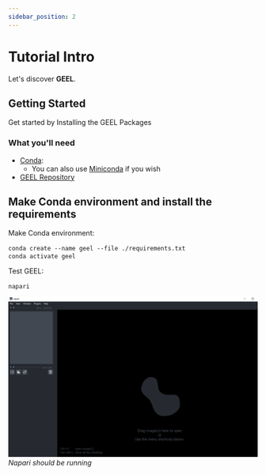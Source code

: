 ```yaml
---
sidebar_position: 2
---
```


# Tutorial Intro

Let's discover **GEEL**.

## Getting Started

Get started by Installing the GEEL Packages

### What you'll need

- [Conda](https://docs.anaconda.com/anaconda/install/index.html):
  - You can also use [Miniconda](https://docs.conda.io/projects/conda/en/latest/user-guide/install/index.html) if you wish
- [GEEL Repository](https://github.com/byungheon-jeong/google-eartheingine-labeler)

## Make Conda environment and install the requirements

Make Conda environment:

```
conda create --name geel --file ./requirements.txt
conda activate geel
```

Test GEEL:

```
napari
```

![blank_napari](https://raw.githubusercontent.com/byungheon-jeong/geelabeler-website/master/geel-website/images/blank_napari.PNG)
*Napari should be running*


